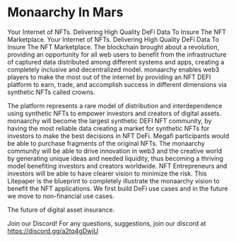 # Monaarchy In Mars

Your Internet of NFTs. Delivering High Quality DeFi Data To Insure The NFT Marketplace.
Your Internet of NFTs. Delivering High Quality DeFi Data To Insure The NFT Marketplace. The blockchain brought about a revolution, providing an opportunity for all web users to benefit from the infrastructure of captured data distributed among different systems and apps, creating a completely inclusive and decentralized model. monaarchy enables web3 players to make the most out of the internet by providing an NFT DEFI platform to earn, trade, and accomplish success in different dimensions via synthetic NFTs called crowns.

The platform represents a rare model of distribution and interdependence using synthetic NFTs to empower investors and creators of digital assets. monaarchy will become the largest synthetic DEFI NFT community, by having the most reliable data creating a market for synthetic NFTs for investors to make the best decisions in NFT DeFi. Megafi participants would be able to purchase fragments of the original NFTs. The monaarchy community will be able to drive innovation in web3 and the creative world by generating unique ideas and needed liquidity, thus becoming a thriving model benefiting investors and creators worldwide. NFT Entrepreneurs and investors will be able to have clearer vision to minimize the risk. This Litepaper is the blueprint to completely illustrate the monaarchy vision to benefit the NFT applications. We first build DeFi use cases and in the future we move to non-financial use cases.

The future of digital asset insurance.

Join our Discord!
For any questions, suggestions, join our discord at https://discord.gg/a2tq4gDwjU
